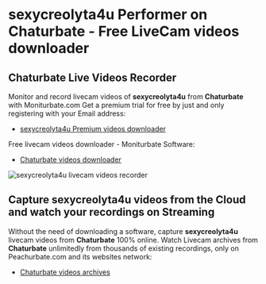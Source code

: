 # sexycreolyta4u Performer on Chaturbate - Free LiveCam videos downloader

## Chaturbate Live Videos Recorder

Monitor and record livecam videos of **sexycreolyta4u** from **Chaturbate** with Moniturbate.com
Get a premium trial for free by just and only registering with your Email address:
* [sexycreolyta4u Premium videos downloader](https://moniturbate.com/request-demo-licence-key.html)

Free livecam videos downloader - Moniturbate Software:
* [Chaturbate videos downloader](https://moniturbate.com/moniturbate-download-software.html)

![sexycreolyta4u livecam videos recorder](https://peachurnet.com/templates/moniturbate-software.png)


## Capture sexycreolyta4u videos from the Cloud and watch your recordings on Streaming

Without the need of downloading a software, capture **sexycreolyta4u** livecam videos from **Chaturbate** 100% online.
Watch Livecam archives from **Chaturbate** unlimitedly from thousands of existing recordings, only on Peachurbate.com and its websites network:
* [Chaturbate videos archives](https://peachurnet.com/)